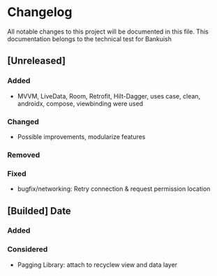 # Changelog

All notable changes to this project will be documented in this file.
This documentation belongs to the technical test for Bankuish


## [Unreleased]
### Added
- MVVM, LiveData, Room, Retrofit, Hilt-Dagger, uses case, clean, androidx, compose, viewbinding were used
### Changed
- Possible improvements, modularize features
### Removed
### Fixed
- bugfix/networking: Retry connection & request permission location

## [Builded] Date
### Added
### Considered
- Pagging Library: attach to recyclew view and data layer

